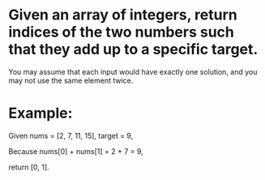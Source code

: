 # Given an array of integers, return indices of the two numbers such that they add up to a specific target.

You may assume that each input would have exactly one solution, and you may not use the same element twice.

# Example:

Given nums = [2, 7, 11, 15], target = 9,

Because nums[0] + nums[1] = 2 + 7 = 9,

return [0, 1].
